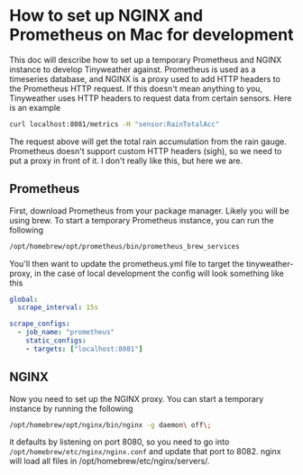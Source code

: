 # How to set up NGINX and Prometheus on Mac for development

This doc will describe how to set up a temporary Prometheus and NGINX instance to develop Tinyweather against. Prometheus is used as a timeseries database, and NGINX is a proxy used to add HTTP headers to the Prometheus HTTP request. If this doesn't mean anything to you, Tinyweather uses HTTP headers to request data from certain sensors. Here is an example

```bash
curl localhost:8081/metrics -H "sensor:RainTotalAcc"  
```

The request above will get the total rain accumulation from the rain gauge. Prometheus doesn't support custom HTTP headers (sigh), so we need to put a proxy in front of it. I don't really like this, but here we are.

## Prometheus

First, download Prometheus from your package manager. Likely you will be using brew. To start a temporary Prometheus instance, you can run the following

```bash
/opt/homebrew/opt/prometheus/bin/prometheus_brew_services
```

You'll then want to update the prometheus.yml file to target the tinyweather-proxy, in the case of local development the config will look something like this 

```yaml
global:
  scrape_interval: 15s

scrape_configs:
  - job_name: "prometheus"
    static_configs:
    - targets: ["localhost:8081"]
```

## NGINX

Now you need to set up the NGINX proxy. You can start a temporary instance by running the following

```bash
/opt/homebrew/opt/nginx/bin/nginx -g daemon\ off\;
```

it defaults by listening on port 8080, so you need to go into `/opt/homebrew/etc/nginx/nginx.conf` and update that port to 8082. nginx will load all files in /opt/homebrew/etc/nginx/servers/.

